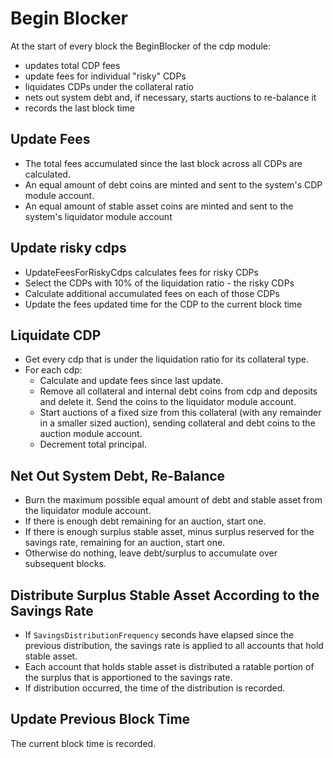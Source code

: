 # Begin Blocker

At the start of every block the BeginBlocker of the cdp module:

- updates total CDP fees
- update fees for individual "risky" CDPs
- liquidates CDPs under the collateral ratio
- nets out system debt and, if necessary, starts auctions to re-balance it
- records the last block time

## Update Fees

- The total fees accumulated since the last block across all CDPs are calculated.
- An equal amount of debt coins are minted and sent to the system's CDP module account.
- An equal amount of stable asset coins are minted and sent to the system's liquidator module account

## Update risky cdps

- UpdateFeesForRiskyCdps calculates fees for risky CDPs
- Select the CDPs with 10% of the liquidation ratio - the risky CDPs
- Calculate additional accumulated fees on each of those CDPs
- Update the fees updated time for the CDP to the current block time

## Liquidate CDP

- Get every cdp that is under the liquidation ratio for its collateral type.
- For each cdp:
  - Calculate and update fees since last update.
  - Remove all collateral and internal debt coins from cdp and deposits and delete it. Send the coins to the liquidator module account.
  - Start auctions of a fixed size from this collateral (with any remainder in a smaller sized auction), sending collateral and debt coins to the auction module account.
  - Decrement total principal.

## Net Out System Debt, Re-Balance

- Burn the maximum possible equal amount of debt and stable asset from the liquidator module account.
- If there is enough debt remaining for an auction, start one.
- If there is enough surplus stable asset, minus surplus reserved for the savings rate, remaining for an auction, start one.
- Otherwise do nothing, leave debt/surplus to accumulate over subsequent blocks.

## Distribute Surplus Stable Asset According to the Savings Rate

- If `SavingsDistributionFrequency` seconds have elapsed since the previous distribution, the savings rate is applied to all accounts that hold stable asset.
- Each account that holds stable asset is distributed a ratable portion of the surplus that is apportioned to the savings rate.
- If distribution occurred, the time of the distribution is recorded.

## Update Previous Block Time

The current block time is recorded.
